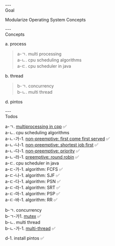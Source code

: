 ---\
Goal


Modularize Operating System Concepts



---\
Concepts


a. process
>a-ㄱ. multi processing\
>a-ㄴ. cpu scheduling algorithms\
>a-ㄷ. cpu scheduler in java

b. thread
> b-ㄱ. concurrency\
> b-ㄴ. multi thread

d. pintos



---\
Todos


a-ㄱ. [multiprocessing in cpp](https://cumulativebackendstack.blogspot.com/2021/03/with-cc-what-is-process-process-is.html) :white_check_mark:\
a-ㄴ. cpu scheduling algorithms\
a-ㄴ-가-1. [non-preemptive: first come first served](https://github.com/codophobia/process-scheduling-algorithms/blob/master/fcfs_scheduling.cpp) :white_check_mark:\
a-ㄴ-나-1. [non-preemptive: shortest job first](https://www.geeksforgeeks.org/program-for-shortest-job-first-or-sjf-cpu-scheduling-set-1-non-preemptive/) :white_check_mark:\
a-ㄴ-다-1. [non-preemptive: priority](https://github.com/codophobia/process-scheduling-algorithms/blob/master/nonpreemptive_priority.cpp) :white_check_mark:\
a-ㄴ-라-1. [preemptive: round robin](https://github.com/codophobia/process-scheduling-algorithms) :white_check_mark:\
a-ㄷ. cpu scheduler in java\
a-ㄷ-가-1. algorithm: FCFS :white_check_mark:\
a-ㄷ-나-1. algorithm: SJF :white_check_mark:\
a-ㄷ-다-1. algorithm: PSN :white_check_mark:\
a-ㄷ-라-1. algorithm: SRT :white_check_mark:\
a-ㄷ-마-1. algorithm: PSP :white_check_mark:\
a-ㄷ-바-1. algorithm: RR :white_check_mark:

b-ㄱ. concurrency\
b-ㄱ-가1. [mutex](https://cumulativebackendstack.blogspot.com/2021/04/operating-system-threading-with-cc.html) :white_check_mark:\
b-ㄴ. multi thread\
b-ㄴ-가-1. [multi-thread](https://cumulativebackendstack.blogspot.com/2021/04/operating-system-threading-with-cc.html) :white_check_mark:

d-1. install pintos :white_check_mark:
